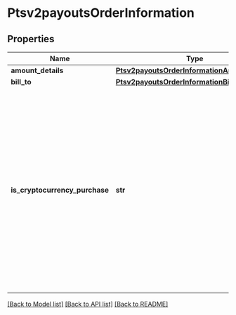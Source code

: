 # Ptsv2payoutsOrderInformation

## Properties
Name | Type | Description | Notes
------------ | ------------- | ------------- | -------------
**amount_details** | [**Ptsv2payoutsOrderInformationAmountDetails**](Ptsv2payoutsOrderInformationAmountDetails.md) |  | [optional] 
**bill_to** | [**Ptsv2payoutsOrderInformationBillTo**](Ptsv2payoutsOrderInformationBillTo.md) |  | [optional] 
**is_cryptocurrency_purchase** | **str** | #### Visa Platform Connect : This API will contain the Flag that specifies whether the payment is for the purchase of cryptocurrency. Additional values to add : This API will contain the Flag that specifies whether the payment is for the purchase of cryptocurrency. valid values are - Y/y, true - N/n, false  | [optional] 

[[Back to Model list]](../README.md#documentation-for-models) [[Back to API list]](../README.md#documentation-for-api-endpoints) [[Back to README]](../README.md)


